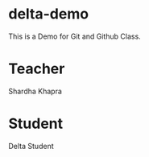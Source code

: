 # delta-demo
This is a Demo for Git and Github Class.

# Teacher
Shardha Khapra

# Student
Delta Student

